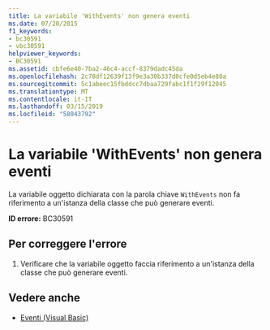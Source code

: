 ```yaml
---
title: La variabile 'WithEvents' non genera eventi
ms.date: 07/20/2015
f1_keywords:
- bc30591
- vbc30591
helpviewer_keywords:
- BC30591
ms.assetid: cbfe6e40-7ba2-46c4-accf-8379dadc45da
ms.openlocfilehash: 2c78df12639f13f9e3a30b337d0cfe0d5eb4e80a
ms.sourcegitcommit: 5c1abeec15fbddcc7dbaa729fabc1f1f29f12045
ms.translationtype: MT
ms.contentlocale: it-IT
ms.lasthandoff: 03/15/2019
ms.locfileid: "58043792"
---
```

# <a name="withevents-variable-does-not-raise-any-events"></a>La variabile 'WithEvents' non genera eventi
La variabile oggetto dichiarata con la parola chiave `WithEvents` non fa riferimento a un'istanza della classe che può generare eventi.  
  
 **ID errore:** BC30591  
  
## <a name="to-correct-this-error"></a>Per correggere l'errore  
  
1.  Verificare che la variabile oggetto faccia riferimento a un'istanza della classe che può generare eventi.  
  
## <a name="see-also"></a>Vedere anche

- [Eventi (Visual Basic)](~/docs/visual-basic/programming-guide/language-features/events/index.md)
